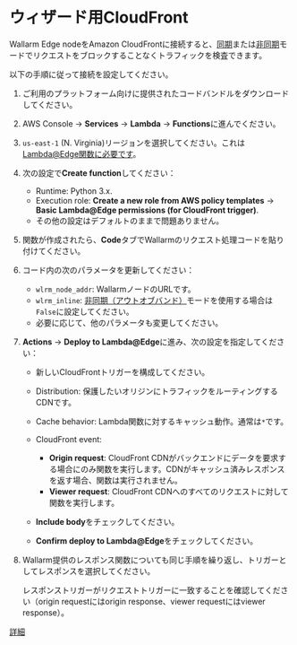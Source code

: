 # ウィザード用CloudFront

Wallarm Edge nodeをAmazon CloudFrontに接続すると、[同期](../inline/overview.md)または[非同期](../oob/overview.md)モードでリクエストをブロックすることなくトラフィックを検査できます。

以下の手順に従って接続を設定してください。

1. ご利用のプラットフォーム向けに提供されたコードバンドルをダウンロードしてください。
1. AWS Console → **Services** → **Lambda** → **Functions**に進んでください。
1. `us-east-1` (N. Virginia)リージョンを選択してください。これは[Lambda@Edge関数に必要です](https://docs.aws.amazon.com/AmazonCloudFront/latest/DeveloperGuide/lambda-edge-how-it-works-tutorial.html#lambda-edge-how-it-works-tutorial-create-function)。
1. 次の設定で**Create function**してください：

    * Runtime: Python 3.x.
    * Execution role: **Create a new role from AWS policy templates** → **Basic Lambda@Edge permissions (for CloudFront trigger)**.
    * その他の設定はデフォルトのままで問題ありません。
1. 関数が作成されたら、**Code**タブでWallarmのリクエスト処理コードを貼り付けてください。
1. コード内の次のパラメータを更新してください：

    * `wlrm_node_addr`: WallarmノードのURLです。
    * `wlrm_inline`: [非同期（アウトオブバンド）](../oob/overview.md)モードを使用する場合は`False`に設定してください。
    * 必要に応じて、他のパラメータも変更してください。
1. **Actions** → **Deploy to Lambda@Edge**に進み、次の設定を指定してください：

    * 新しいCloudFrontトリガーを構成してください。
    * Distribution: 保護したいオリジンにトラフィックをルーティングするCDNです。
    * Cache behavior: Lambda関数に対するキャッシュ動作。通常は`*`です。
    * CloudFront event: 
        
        * **Origin request**: CloudFront CDNがバックエンドにデータを要求する場合にのみ関数を実行します。CDNがキャッシュ済みレスポンスを返す場合、関数は実行されません。
        * **Viewer request**: CloudFront CDNへのすべてのリクエストに対して関数を実行します。
    * **Include body**をチェックしてください。
    * **Confirm deploy to Lambda@Edge**をチェックしてください。
1. Wallarm提供のレスポンス関数についても同じ手順を繰り返し、トリガーとしてレスポンスを選択してください。

    レスポンストリガーがリクエストトリガーに一致することを確認してください（origin requestにはorigin response、viewer requestにはviewer response）。

[詳細](aws-lambda.md)

<style>
  h1#cloudfront-for-wizard {
    display: none;
  }

  .md-footer {
    display: none;
  }

  .md-header {
    display: none;
  }

  .md-content__button {
    display: none;
  }

  .md-main {
    background-color: unset;
  }

  .md-grid {
    margin: unset;
  }

  button.md-top.md-icon {
    display: none;
  }

  .md-consent {
    display: none;
  }
</style>